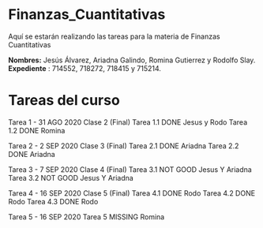 # Finanzas_Cuantitativas
Aquí se estarán realizando las tareas para la materia de Finanzas Cuantitativas


**Nombres:** Jesús Álvarez, Ariadna Galindo, Romina Gutierrez y Rodolfo Slay.
**Expediente** : 714552, 718272, 718415 y 715214.

# Tareas del curso

Tarea 1 - 31 AGO 2020
Clase 2 (Final)
	Tarea 1.1 DONE Jesus y Rodo
   	Tarea 1.2 DONE Romina

Tarea 2 - 2 SEP 2020
Clase 3 (Final)
	Tarea 2.1 DONE Ariadna
    	Tarea 2.2 DONE Ariadna


Tarea 3 - 7 SEP 2020
Clase 4 (Final)
	Tarea 3.1 NOT GOOD Jesus Y Ariadna
	Tarea 3.2 NOT GOOD Jesus Y Ariadna

Tarea 4 - 16 SEP 2020
Clase 5 (Final)
	Tarea 4.1 DONE Rodo
	Tarea 4.2 DONE Rodo
	Tarea 4.3 DONE Rodo
	
Tarea 5 - 16 SEP 2020
	Tarea 5 MISSING Romina

